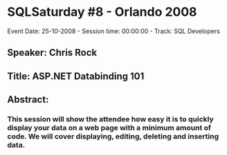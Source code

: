# SQLSaturday #8 - Orlando 2008
Event Date: 25-10-2008 - Session time: 00:00:00 - Track: SQL Developers
## Speaker: Chris Rock
## Title: ASP.NET Databinding 101
## Abstract:
### This session will show the attendee how easy it is to quickly display your data on a web page with a minimum amount of code. We will cover displaying, editing, deleting and inserting data. 

